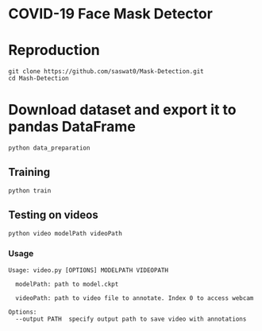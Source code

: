 # COVID-19 Face Mask Detector

# Reproduction
```Shell
git clone https://github.com/saswat0/Mask-Detection.git
cd Mash-Detection
```

# Download dataset and export it to pandas DataFrame
```
python data_preparation
```
## Training

```Shell
python train
```

## Testing on videos
```sh
python video modelPath videoPath
```

### Usage
```
Usage: video.py [OPTIONS] MODELPATH VIDEOPATH

  modelPath: path to model.ckpt

  videoPath: path to video file to annotate. Index 0 to access webcam

Options:
  --output PATH  specify output path to save video with annotations
```